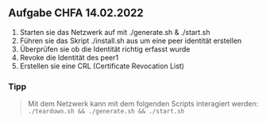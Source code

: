##      Aufgabe CHFA 14.02.2022
1. Starten sie das Netzwerk auf mit ./generate.sh & ./start.sh
2. Führen sie das Skript ./install.sh aus um eine peer identität erstellen
3. Überprüfen sie ob die Identität richtig erfasst wurde
3. Revoke die Identität des peer1
4. Erstellen sie eine CRL (Certificate Revocation List)

### 	Tipp
>   Mit dem Netzwerk kann mit dem folgenden Scripts interagiert werden:   
>   `./teardown.sh && ./generate.sh && ./start.sh`